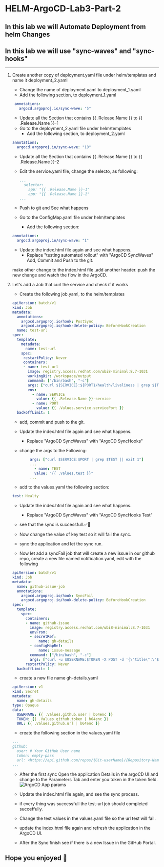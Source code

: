 # HELM-ArgoCD-Lab3-Part-2

## In this lab we will Automate Deployment from helm Changes

## In this lab we will use "sync-waves" and "sync-hooks"

---

1. Create another copy of deployment.yaml file under helm/templates and name it deployment_2.yaml
   - Change the name of deployment.yaml to deployment_1.yaml
   - Add the following section, to deployment_1.yaml

   ```YAML
    annotations:
      argocd.argoproj.io/sync-wave: "5"
   ```

   - Update all the Section that contains {{ .Release.Name }} to {{ .Release.Name }}-1
   - Go to the deployment_2.yaml file under helm/templates
     - Add the following section, to deployment_2.yaml

    ```YAML
    annotations:
      argocd.argoproj.io/sync-wave: "10"
    ```

   - Update all the Section that contains {{ .Release.Name }} to {{ .Release.Name }}-2
   - Edit the service.yaml file, change the selecto, as following:

     ```YAML
     ...
       selector:
         app: "{{ .Release.Name }}-1"
         app: "{{ .Release.Name }}-2"
     ...
     ```

   - Push to git and See what happens

   - Go to the ConfigMap.yaml file under helm/templates
     - Add the following section:

    ```YAML
    annotations:
      argocd.argoproj.io/sync-wave: "1"
    ```

   - Update the index.html file again and see what happens.
     - Replace "testing automated rollout" with "ArgoCD SyncWaves"
   Add, Commit and Push to the git.

   make other change to the index.html file ,add another header.
   push the new change and watch the flow in the ArgoCD.

2. Let's add a Job that curl the service and check if it works

   - Create the following job.yaml, to the helm/templates

   ```YAML
   apiVersion: batch/v1
   kind: Job
   metadata:
     annotations:
       argocd.argoproj.io/hook: PostSync
       argocd.argoproj.io/hook-delete-policy: BeforeHookCreation
     name: test-url
   spec:
     template:
       metadata:
         name: test-url
       spec:
        restartPolicy: Never
        containers:
        - name: test-url
          image: registry.access.redhat.com/ubi8-minimal:8.7-1031
          workingDir: /workspace/output
          command: ["/bin/bash", "-c"]
          args: ["curl ${SERVICE}:${PORT}/health/liveliness | grep ${TEST} || exit 1"]
          env:
            - name: SERVICE
              value: {{ .Release.Name }}-service
            - name: PORT
              value: {{ .Values.service.servicePort }}
     backoffLimit: 1
   ```

   - add, commit and push to the git.

   - Update the index.html file again and see what happens.
     - Replace "ArgoCD SyncWaves" with "ArgoCD SyncHooks"
   - change the args to the Following:

   ```YAML
           args: ["curl $SERVICE:$PORT | grep $TEST || exit 1"]
           ...
             - name: TEST
             value: "{{ .Values.test }}"
           ...
   ```

   - add to the values.yaml the following section:

   ```YAML
   test: Healty
   ```

   - Update the index.html file again and see what happens.
     - Replace "ArgoCD SyncWaves" with "ArgoCD SyncHooks Test"

   - see that the sync is successfull.✅💚

   - Now change the value of key test so it will fail the sync.

   - sync the application and let the sync run.

   - Now let add a syncFail job that will create a new issue in our github repo, create a new file named notification.yaml, edit with the following

   ```YAML
   apiVersion: batch/v1
   kind: Job
   metadata:
     name: github-issue-job
     annotations:
       argocd.argoproj.io/hook: SyncFail
       argocd.argoproj.io/hook-delete-policy: BeforeHookCreation
   spec:
     template:
       spec:
         containers:
         - name: github-issue
           image: registry.access.redhat.com/ubi8-minimal:8.7-1031
           envFrom:
           - secretRef:
               name: gh-details
           - configMapRef:
               name: issue-message
           command: ["/bin/bash", "-c"]
           args: ["curl -u $USERNAME:$TOKEN -X POST -d '{\"title\":\"$ISSUE_TITLE\",\"body\":\"$ISSUE_BODY\"}' $URL"]
         restartPolicy: Never
     backoffLimit: 1
   ```

   - create a new file name gh-details.yaml

   ```YAML
   apiVersion: v1
   kind: Secret
   metadata:
     name: gh-details
   type: Opaque
   data:
     USERNAME: {{ .Values.github.user | b64enc }}
     TOKEN: {{ .Values.github.token | b64enc }}
     URL: {{ .Values.github.url | b64enc }}
   ```

   - create the following section in the values.yaml file

   ```YAML
   ...
   github:
     user: # Your GitHub User name
     token: empty-pass
     url: <https://api.github.com/repos/{Git-userName}/{Repository-Name}/issues>
   ...
   ```

   - After the first sync Open the application Details in the argoCD UI and change to the Parameters Tab and enter you token in the token field.
   ![ArgoCD App params](https://raw.githubusercontent.com/rhilconsultants/Application-Deployment-Workshop/main/Class%20artifacts/lab3-part2-ui.png)

   - Update the index.html file again, and see the sync process.
   - if every thing was successfull the test-url job should completed succeffully.
   - Change the test values in the values.yaml file so the url test will fail.
   - update the index.html file again and refresh the application in the ArgoCD UI.
   - After the Sync finish see if there is a new Issue in the GitHub Portal.

## Hope you enjoyed 🤪
